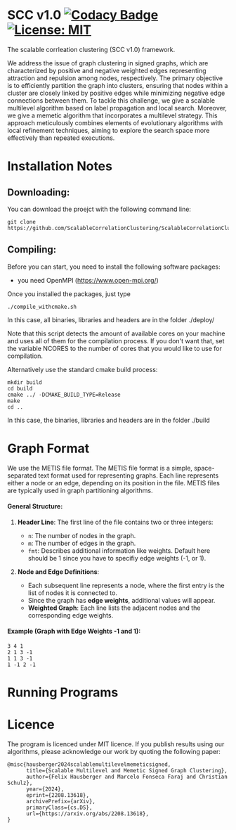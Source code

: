 # SCC v1.0 [![Codacy Badge](https://app.codacy.com/project/badge/Grade/5a998310685742f588cca5b9002720b1)](https://app.codacy.com?utm_source=gh&utm_medium=referral&utm_content=&utm_campaign=Badge_grade) [![License: MIT](https://img.shields.io/badge/License-MIT-yellow.svg)](https://opensource.org/licenses/MIT)

The scalable corrleation clustering (SCC v1.0) framework.

We address the issue of graph clustering in signed graphs, which are characterized by positive and negative weighted edges representing attraction and repulsion among nodes, respectively. The primary objective is to efficiently partition the graph into clusters, ensuring that nodes within a cluster are closely linked by positive edges while minimizing negative edge connections between them. To tackle this challenge, we give a scalable multilevel algorithm based on label propagation and local search. Moreover, we give  a memetic algorithm that incorporates a multilevel strategy. This approach meticulously combines elements of evolutionary algorithms with local refinement techniques, aiming to explore the search space more effectively than repeated executions. 

Installation Notes
=====
## Downloading: 
You can download the proejct with the following command line:

```console
git clone https://github.com/ScalableCorrelationClustering/ScalableCorrelationClustering
```

## Compiling: 
Before you can start, you need to install the following software packages:

- you need OpenMPI (https://www.open-mpi.org/)

Once you installed the packages, just type 
```console
./compile_withcmake.sh 
```
In this case, all binaries, libraries and headers are in the folder ./deploy/ 

Note that this script detects the amount of available cores on your machine and uses all of them for the compilation process. If you don't want that, set the variable NCORES to the number of cores that you would like to use for compilation. 

Alternatively use the standard cmake build process:
```console 
mkdir build
cd build 
cmake ../ -DCMAKE_BUILD_TYPE=Release     
make 
cd ..
```
In this case, the binaries, libraries and headers are in the folder ./build

Graph Format
=====
We use the METIS file format. The METIS file format is a simple, space-separated text format used for representing graphs. Each line represents either a node or an edge, depending on its position in the file. METIS files are typically used in graph partitioning algorithms.

#### General Structure:
1. **Header Line**: The first line of the file contains two or three integers:
   - `n`: The number of nodes in the graph.
   - `m`: The number of edges in the graph.
   - `fmt`: Describes additional information like weights. Default here should be 1 since you have to specifiy edge weights (-1, or 1).

2. **Node and Edge Definitions**:
   - Each subsequent line represents a node, where the first entry is the list of nodes it is connected to.
   - Since the graph has **edge weights**, additional values will appear.
   - **Weighted Graph**: Each line lists the adjacent nodes and the corresponding edge weights.


#### Example (Graph with Edge Weights -1 and 1):
```plaintext
3 4 1
2 1 3 -1
1 1 3 -1 
1 -1 2 -1
```
   
Running Programs
=====

Licence
=====
The program is licenced under MIT licence.
If you publish results using our algorithms, please acknowledge our work by quoting the following paper:

```
@misc{hausberger2024scalablemultilevelmemeticsigned,
      title={Scalable Multilevel and Memetic Signed Graph Clustering}, 
      author={Felix Hausberger and Marcelo Fonseca Faraj and Christian Schulz},
      year={2024},
      eprint={2208.13618},
      archivePrefix={arXiv},
      primaryClass={cs.DS},
      url={https://arxiv.org/abs/2208.13618}, 
}
```


